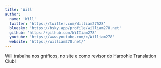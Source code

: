 ```yaml
---
title: 'Will'
author:
  name: 'Will'
  twitter: 'https://twitter.com/William27528'
  bluesky: 'https://bsky.app/profile/william278.net'
  github: 'https://github.com/WiIIiam278'
  youtube: 'https://www.youtube.com/c/William278'
  website: 'https://william278.net/'
---
```


Will trabalha nos gráficos, no site e como revisor do Haroohie Translation Club!